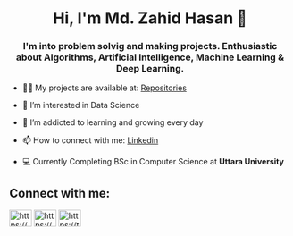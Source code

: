 <!---

- 👋 Hi, I’m Zahid Hasan
- 👀 I’m interested in Data Science
- 🌱 I’m currently learning Machine Learning
- 💞️ I’m looking to collaborate on ...
- 📫 How to reach me ...
--->
<!---
zahidhasanshuvo/zahidhasanshuvo is a ✨ special ✨ repository because its `README.md` (this file) appears on your GitHub profile.
You can click the Preview link to take a look at your changes.
--->

<h1 align="center">Hi, I'm  Md. Zahid Hasan 👋</h1>

<h3 align="center">I'm  into problem solvig and making projects. Enthusiastic about Algorithms, Artificial Intelligence, Machine Learning & Deep Learning.</h3>

- 👨‍💻 My projects are available at: [Repositories](https://github.com/zahidhasanshuvo?tab=repositories)

- 👀 I’m interested in Data Science

- 🌱 I’m addicted to learning and growing every day

- 📫 How to connect with me: [Linkedin](https://www.linkedin.com/in/hasanzahidshuvo/)

- 💻 Currently Completing BSc in Computer Science at **Uttara University**


<h2 align="left">Connect with me:</h2>
<p align="left">
<a href="https://www.linkedin.com/in/hasanzahidshuvo/" target="blank"><img align="center" src="https://cdn.jsdelivr.net/npm/simple-icons@3.0.1/icons/linkedin.svg" alt="https://www.linkedin.com/in/hasanzahidshuvo/" height="30" width="40" /></a>
<a href="https://www.facebook.com/hasanzahidshuvo" target="blank"><img align="center" src="https://cdn.jsdelivr.net/npm/simple-icons@3.0.1/icons/facebook.svg" alt="https://www.facebook.com/hasanzahidshuvo" height="30" width="40" /></a>
<a href="https://twitter.com/hasanzahidshuvo" target="blank"><img align="center" src="https://cdn.jsdelivr.net/npm/simple-icons@3.13.0/icons/twitter.svg" alt="https://twitter.com/hasanzahidshuvo" height="30" width="40" /></a>
</p>

